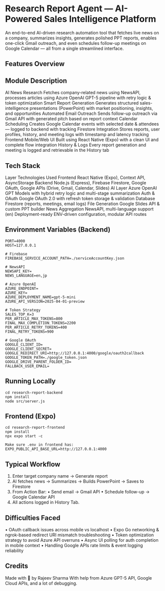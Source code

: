 # Research Report Agent — AI-Powered Sales Intelligence Platform

An end-to-end AI-driven research automation tool that fetches live news on a company, summarizes insights, generates polished PPT reports, enables one-click Gmail outreach, and even schedules follow-up meetings on Google Calendar — all from a single streamlined interface.

## Features Overview
Module																					Description
--------------------------------------------------------------------------------------------------------------------
AI News Research							Fetches company-related news using NewsAPI, processes articles using Azure OpenAI GPT-5 pipeline with retry logic & token optimization
Smart Report Generation						Generates structured sales-intelligence presentations (PowerPoint) with market positioning, insights, and opportunities
Automated Email Outreach					Sends follow-up outreach via Gmail API with generated pitch based on report context
Calendar Scheduling							Creates Google Calendar events with selected date & attendees — logged to backend with tracking
Firestore Integration						Stores reports, user profiles, history, and meeting logs with timestamp and latency tracking
Frontend Mobile/Web UI						Built using React Native (Expo) with a clean UI and complete flow integration
History & Logs								Every report generation and meeting is logged and retrievable in the History tab

## Tech Stack
Layer												Technologies Used
Frontend							React Native (Expo), Context API, AsyncStorage
Backend								Node.js (Express), Firebase Firestore, Google OAuth, Google APIs (Drive, Gmail, Calendar, Slides)
AI Layer							Azure OpenAI GPT Models with hybrid retry logic and multi-stage summarization
Auth & OAuth						Google OAuth 2.0 with refresh token storage & validation
Database							Firestore (reports, meetings, email logs)
File Generation						Google Slides API & custom PPT builder
News Aggregation					NewsAPI, multi-language support (en)
Deployment-ready					ENV-driven configuration, modular API routes

## Environment Variables (Backend)

	PORT=4000
	HOST=127.0.0.1
	
	# Firebase
	FIREBASE_SERVICE_ACCOUNT_PATH=./serviceAccountKey.json
	
	# NewsAPI
	NEWSAPI_KEY=
	NEWS_LANGUAGE=en,jp
	
	# Azure OpenAI
	AZURE_ENDPOINT=
	AZURE_KEY=
	AZURE_DEPLOYMENT_NAME=gpt-5-mini
	AZURE_API_VERSION=2025-04-01-preview
	
	# Token Strategy
	SALES_TOP_K=3
	PER_ARTICLE_MAX_TOKENS=800
	FINAL_MAX_COMPLETION_TOKENS=2200
	PER_ARTICLE_RETRY_TOKENS=400
	FINAL_RETRY_TOKENS=900
	
	# Google OAuth
	GOOGLE_CLIENT_ID=
	GOOGLE_CLIENT_SECRET=
	GOOGLE_REDIRECT_URI=http://127.0.0.1:4000/google/oauth2callback
	GOOGLE_TOKEN_PATH=./google_token.json
	GOOGLE_DRIVE_PARENT_FOLDER_ID=
	FALLBACK_USER_EMAIL=

## Running Locally

	cd research-report-backend
	npm install
	node src/server.js

## Frontend (Expo)
	
	cd research-report-frontend
	npm install
	npx expo start -c
	
	Make sure .env in frontend has:
	EXPO_PUBLIC_API_BASE_URL=http://127.0.0.1:4000

## Typical Workflow

1.	Enter target company name → Generate report
2.	AI fetches news → Summarizes → Builds PowerPoint → Saves to Firestore
3.	From Action Bar:
	•	Send email → Gmail API
	•	Schedule follow-up → Google Calendar API
4.	All actions logged in History Tab.

## Difficulties Faced

•	OAuth callback issues across mobile vs localhost
•	Expo Go networking & ngrok-based redirect URI mismatch troubleshooting
•	Token optimization strategy to avoid Azure API overruns
•	Async UI polling for auth completion in mobile context
•	Handling Google APIs rate limits & event logging reliability


## Credits

Made with 🤍 by Rajeev Sharma
With help from Azure GPT-5 API, Google Cloud APIs, and a lot of debugging.







